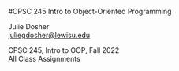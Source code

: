 #CPSC 245 Intro to Object-Oriented Programming

Julie Dosher  
juliegdosher@lewisu.edu  

CPSC 245, Intro to OOP, Fall 2022  
All Class Assignments  
